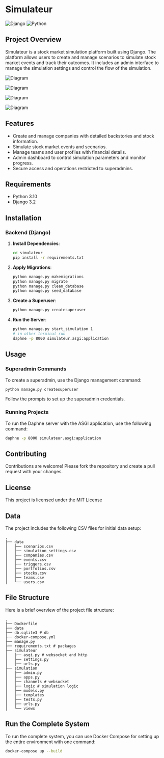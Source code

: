 # Simulateur

![Django](https://img.shields.io/badge/Django-3.2-blue)
![Python](https://img.shields.io/badge/Python-3.10-blue)

## Project Overview

Simulateur is a stock market simulation platform built using Django. The platform allows users to create and manage scenarios to simulate stock market events and track their outcomes. 
It includes an admin interface to manage the simulation settings and control the flow of the simulation.

![Diagram](https://www.plantuml.com/plantuml/dpng/ZPF1JW8n48Rl-nGJxhm3oabZ8h5mDkCoMHgxBMcd6j_URTawsoq7JvJl_oQPC3-xmEWvZgR3dfs7Ko0_Fn_EexRp-zKFQ7NAkXYenq2mIIgyk47R3M20q_uzaGn4UdRQmf5mB4u2wRieZ_475Bl-CnHd8ZSWaY9ZLbP2ioPUNhhUAgFLMdjFo0Ig9ujUkwBUSA4B_O9sc7HYrdO8HR_XGfUwSzFdKO_aGJ5TuSao-IyqCfcCBAHSHW_nm-XmQJQRURkQIlS3fSTeaBMpPI1pmTt_9yGyuFIyOsPUcOhTzOwOSErTtFV2WpSAqR2ST8gdTAPTbokstTRT4YXb4YRb4LXt9VTXvj8DmMqF96fkBb5xLCcQ-rLPSwg_VzjAM0ToY7R2NHlU_i0xikSucby0)

![Diagram](https://www.plantuml.com/plantuml/dpng/ZLJBRjim4BppAmYVOWW9qgjEATe6BOgc0QoU1PfQEOJv4CXb0hVeltTfsHJLo80lfYNkpimEXte8A3n6erdOApi8BmoNMeJm4T6hRKJu9ftTgD_0xnaxxl1FpWp27lWVLbbXeEORAhKxLcs5t0Tq_f1V_JtrqBEJ-zGXn-QQFpeFQcU_m-7c1BXc5Igv1pyX3bv9e5hj1BAAaB2DGoSGkff_fgLH1YQI1eHvhyg0sO8FDVz178rBluyAT7VpAu1_zgvN6jOJIF4sOSMGzFoqq3ZwcHhNQLmjR24FYNusLz9J86-KYLgW8Zy1aRI5H80qWcy3mb3pfvYaighNKM8ybhPUu4G1hs2nvbzeIOHUxNP9NZF-AQWaME6LU-z61q5wDIJenOFBTQhlbOmQ3wqcLbtiH7zKbkLcrcVdiNTwf7LlTj6vRAxpV3Ie2YaS2mTq34rXOEE53K8cyg_gg3SH3MVMcVTPIqhLrDVYOIZS4CP5YzdUUTnIpfPYzWHlfvD3NM19Pn4i5k6DMwt22tJj76b-Z1btVBpon9GPQA1vBcQpNPH_3ijLH3bZ9NRnzbNek9pEfTYJ5a6qj7F-XAm-hFZjBL_TtzsjJj-8cbDo0YkJKbJHlnGQgXglDNSzos5F1GNUcQJcoaeTQRoBfGbpgIvJqx9mVOkEXTrokEpwzIsZZqN3eYUqvAXJxOi8B3_dAKk32y3BbGithUOUfFDTOAEk_phIfIYXp_EMPSLCfm05Da_7LJfY8Fm7i5qq-Xy0)

![Diagram](https:////www.plantuml.com/plantuml/dpng/TP9BJiCm48RtFiMeArXmWInG9K2A40kBE0UOsXDgI3oH7nAzFOwJaYQ8xV-O-VmuXeW-fg4Ng2DxQ0DvCMR9QZkYYt2O5EcvipqT00EqSkihmg4OQgjBzh7Ztd8nTwKcilugHhERvj65Z6BPrJPaeiiyknPY0e67nmnGmHj_M7TtBrfPbEnKy6p3sEC5qfGp6CudHc-slQSpSo28cNdfgWfUsRfPKhyvTftrGr7XC_kRJUggaW4z9t4YNdSr5JI4Nf-XOmzXEgre_g8M0mn5j7rOst9gzwJZ4eWCftGHyhy1OygRC13mkCLOJx9B2hbGldoJJf7sTc5LTGNlfDaRYEkp25KlezKgWYyvCWjaTjlHOAJvDSRhNzXSexnYtzuXe3EGIjVSz8xaJ1hw7m00)

![Diagram](https://www.plantuml.com/plantuml/dpng/ZP9FYzj03CNl_XHYU-wXrnpAPdUzfR09WGdqhFKeZbXRuyx8IV_GxzxOeaFikg7a5FtUazv8la-AKVksAT8RIuSHMtZ5wgsEeHV_69eGuTq76dvNYYEAFqTM9G6D_JLAH_JXp5B30Piq8VIr9wa8VXO00EiOmza6V3coaXKh3V4XH4zn4Jq7qJdOOLIkk4DHSzuGBFbV-40lBBHipdHvAVC1jsGFuTjyHWQtVCuMHqzyOa_BwvcB_gVVfmllRdSpoJzw_IeA78u2Qz-o51tcBS3TMDgXK7C7c62zcs9NaM3ai471ckAeSPkPXjk-GUKWZbHPwcGojzpAu9IL9n8TGJa5MpfRj-sqlezS_ycpBuhn5V3-uoN_2bv2pLAiT-F_0QpWYLFNu7Vmc8wl0QEVMHuZeH88dI5Pp60Dm6rMy5bO6Hl-GPbclobAKOePWYT5RbBXDbSP7eCSEBOPJZeOhVj8a6o94u5RWIC5vNOOezJzpGvDNsa_dW4YAitiQ--1XYqNpWsrylfPHinWq5vazPou7DZsic2MDz0mh2iLMpFavpKNQ4hdSjKQBKHIkwE5WlrrgCpCPDXY6OavsDuov60shJJFDDb-bYnF6IFOBHoU5ivWx9d5qbMHncNRaS7bZoX_8iuyUTJSijvbb4tBdsrbAZFVa_Y-RNu3)

## Features

- Create and manage companies with detailed backstories and stock information.
- Simulate stock market events and scenarios.
- Manage teams and user profiles with financial details.
- Admin dashboard to control simulation parameters and monitor progress.
- Secure access and operations restricted to superadmins.

## Requirements

- Python 3.10
- Django 3.2

## Installation

### Backend (Django)

1. **Install Dependencies**:

    ```bash
    cd simulateur
    pip install -r requirements.txt
    ```

2. **Apply Migrations**:

    ```bash
    python manage.py makemigrations
    python manage.py migrate
    python manage.py clean_database
    python manage.py seed_database
    ```

3. **Create a Superuser**:

    ```bash
    python manage.py createsuperuser
    ```

4. **Run the Server**:

    ```bash
    python manage.py start_simulation 1
    # in other terminal run
    daphne -p 8000 simulateur.asgi:application
    ```

## Usage

### Superadmin Commands

To create a superadmin, use the Django management command:

```bash
python manage.py createsuperuser
```

Follow the prompts to set up the superadmin credentials.

### Running Projects

To run the Daphne server with the ASGI application, use the following command:

```bash
daphne -p 8000 simulateur.asgi:application
```

## Contributing

Contributions are welcome! Please fork the repository and create a pull request with your changes.

## License

This project is licensed under the MIT License

## Data

The project includes the following CSV files for initial data setup:

```plaintext
.
├── data
│   ├── scenarios.csv
│   ├── simulation_settings.csv
│   ├── companies.csv
│   ├── events.csv
│   ├── triggers.csv
│   ├── portfolios.csv
│   ├── stocks.csv
│   ├── teams.csv
│   └── users.csv
```

## File Structure

Here is a brief overview of the project file structure:

```plaintext
.
├── Dockerfile
├── data
├── db.sqlite3 # db
├── docker-compose.yml
├── manage.py
├── requirements.txt # packages
├── simulateur
│   ├── asgi.py # websocket and http
│   ├── settings.py
│   ├── urls.py
├── simulation
│   ├── admin.py
│   ├── apps.py
│   ├── channels # websocket
│   ├── logic # simulation logic
│   ├── models.py
│   ├── templates
│   ├── tests.py
│   ├── urls.py
│   └── views
```

## Run the Complete System

To run the complete system, you can use Docker Compose for setting up the entire environment with one command:

```bash
docker-compose up --build
```
